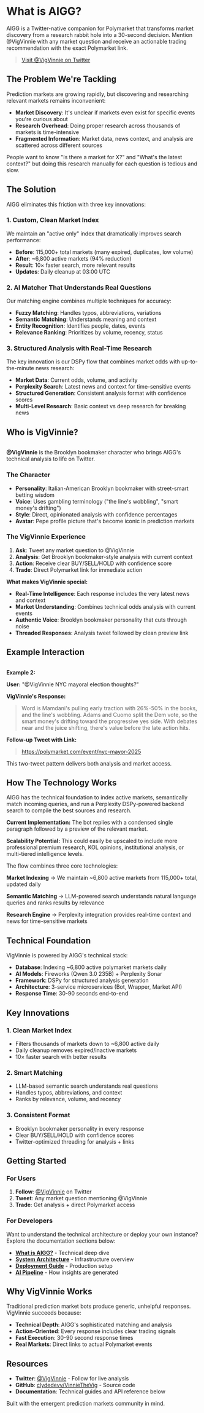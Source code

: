 # What is AIGG?

AIGG is a Twitter-native companion for Polymarket that transforms market discovery from a research rabbit hole into a 30-second decision. Mention @VigVinnie with any market question and receive an actionable trading recommendation with the exact Polymarket link.

> [Visit @VigVinnie on Twitter](https://x.com/VigVinnie/highlights)

## The Problem We're Tackling

Prediction markets are growing rapidly, but discovering and researching relevant markets remains inconvenient:

* **Market Discovery**: It's unclear if markets even exist for specific events you're curious about
* **Research Overhead**: Doing proper research across thousands of markets is time-intensive  
* **Fragmented Information**: Market data, news context, and analysis are scattered across different sources

People want to know "Is there a market for X?" and "What's the latest context?" but doing this research manually for each question is tedious and slow.

## The Solution

AIGG eliminates this friction with three key innovations:

### 1. Custom, Clean Market Index

We maintain an "active only" index that dramatically improves search performance:

* **Before**: 115,000+ total markets (many expired, duplicates, low volume)  
* **After**: ~6,800 active markets (94% reduction)
* **Result**: 10× faster search, more relevant results
* **Updates**: Daily cleanup at 03:00 UTC

### 2. AI Matcher That Understands Real Questions

Our matching engine combines multiple techniques for accuracy:

* **Fuzzy Matching**: Handles typos, abbreviations, variations
* **Semantic Matching**: Understands meaning and context  
* **Entity Recognition**: Identifies people, dates, events
* **Relevance Ranking**: Prioritizes by volume, recency, status

### 3. Structured Analysis with Real-Time Research

The key innovation is our DSPy flow that combines market odds with up-to-the-minute news research:

* **Market Data**: Current odds, volume, and activity
* **Perplexity Search**: Latest news and context for time-sensitive events  
* **Structured Generation**: Consistent analysis format with confidence scores
* **Multi-Level Research**: Basic context vs deep research for breaking news

## Who is VigVinnie?

<figure><img src=".gitbook/assets/image.png" alt=""><figcaption></figcaption></figure>

**@VigVinnie** is the Brooklyn bookmaker character who brings AIGG's technical analysis to life on Twitter.

### The Character

* **Personality**: Italian-American Brooklyn bookmaker with street-smart betting wisdom
* **Voice**: Uses gambling terminology ("the line's wobbling", "smart money's drifting")
* **Style**: Direct, opinionated analysis with confidence percentages
* **Avatar**: Pepe profile picture that's become iconic in prediction markets

### The VigVinnie Experience

1. **Ask**: Tweet any market question to @VigVinnie
2. **Analysis**: Get Brooklyn bookmaker-style analysis with current context
3. **Action**: Receive clear BUY/SELL/HOLD with confidence score
4. **Trade**: Direct Polymarket link for immediate action

**What makes VigVinnie special:**

* **Real-Time Intelligence**: Each response includes the very latest news and context
* **Market Understanding**: Combines technical odds analysis with current events
* **Authentic Voice**: Brooklyn bookmaker personality that cuts through noise
* **Threaded Responses**: Analysis tweet followed by clean preview link

## Example Interaction

<figure><img src=".gitbook/assets/image (1).png" alt=""><figcaption></figcaption></figure>

**Example 2:**&#x20;

**User:** "@VigVinnie NYC mayoral election thoughts?"

**VigVinnie's Response:**

> Word is Mamdani's pulling early traction with 26%-50% in the books, and the line's wobbling. Adams and Cuomo split the Dem vote, so the smart money's drifting toward the progressive yes side. With debates near and the juice shifting, there's value before the late action hits.

**Follow-up Tweet with Link:**

> https://polymarket.com/event/nyc-mayor-2025

This two-tweet pattern delivers both analysis and market access.

## How The Technology Works

AIGG has the technical foundation to index active markets, semantically match incoming queries, and run a Perplexity DSPy-powered backend search to compile the best sources and research.

**Current Implementation:** The bot replies with a condensed single paragraph followed by a preview of the relevant market.

**Scalability Potential:** This could easily be upscaled to include more professional premium research, KOL opinions, institutional analysis, or multi-tiered intelligence levels.

The flow combines three core technologies:

**Market Indexing** → We maintain ~6,800 active markets from 115,000+ total, updated daily

**Semantic Matching** → LLM-powered search understands natural language queries and ranks results by relevance

**Research Engine** → Perplexity integration provides real-time context and news for time-sensitive markets

## Technical Foundation

VigVinnie is powered by AIGG's technical stack:

 * **Database**: Indexing ~6,800 active polymarket markets daily
* **AI Models**: Fireworks (Qwen 3.0 235B) + Perplexity Sonar
* **Framework**: DSPy for structured analysis generation
* **Architecture**: 3-service microservices (Bot, Wrapper, Market API)
* **Response Time**: 30-90 seconds end-to-end

## Key Innovations

### 1. Clean Market Index

* Filters thousands of markets down to ~6,800 active daily
* Daily cleanup removes expired/inactive markets
* 10× faster search with better results

### 2. Smart Matching

* LLM-based semantic search understands real questions
* Handles typos, abbreviations, and context
* Ranks by relevance, volume, and recency

### 3. Consistent Format

* Brooklyn bookmaker personality in every response
* Clear BUY/SELL/HOLD with confidence scores
* Twitter-optimized threading for analysis + links

## Getting Started

### For Users

1. **Follow**: [@VigVinnie](https://x.com/VigVinnie/highlights) on Twitter
2. **Tweet**: Any market question mentioning @VigVinnie
3. **Trade**: Get analysis + direct Polymarket access

### For Developers

Want to understand the technical architecture or deploy your own instance? Explore the documentation sections below:

* [**What is AIGG?**](getting-started/what-is-aigg.md) - Technical deep dive
* [**System Architecture**](architecture/system-overview.md) - Infrastructure overview
* [**Deployment Guide**](deployment/deployment-guide.md) - Production setup
* [**AI Pipeline**](ai-pipeline/analysis-pipeline.md) - How insights are generated

## Why VigVinnie Works

Traditional prediction market bots produce generic, unhelpful responses. VigVinnie succeeds because:

* **Technical Depth**: AIGG's sophisticated matching and analysis
* **Action-Oriented**: Every response includes clear trading signals
* **Fast Execution**: 30-90 second response times
* **Real Markets**: Direct links to actual Polymarket events

## Resources

* **Twitter**: [@VigVinnie](https://x.com/VigVinnie/highlights) - Follow for live analysis
* **GitHub**: [clydedevv/VinnieTheVig](https://github.com/clydedevv/VinnieTheVig) - Source code
* **Documentation**: Technical guides and API reference below

Built with the emergent prediction markets community in mind.

